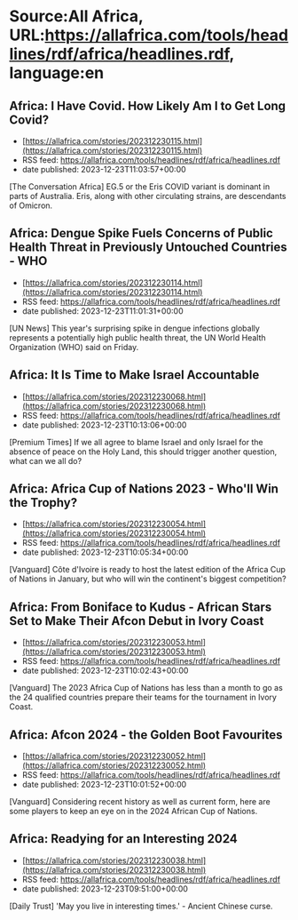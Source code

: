 # Source:All Africa, URL:https://allafrica.com/tools/headlines/rdf/africa/headlines.rdf, language:en

## Africa: I Have Covid. How Likely Am I to Get Long Covid?
 - [https://allafrica.com/stories/202312230115.html](https://allafrica.com/stories/202312230115.html)
 - RSS feed: https://allafrica.com/tools/headlines/rdf/africa/headlines.rdf
 - date published: 2023-12-23T11:03:57+00:00

[The Conversation Africa] EG.5 or the Eris COVID variant is dominant in parts of Australia. Eris, along with other circulating strains, are descendants of Omicron.

## Africa: Dengue Spike Fuels Concerns of Public Health Threat in Previously Untouched Countries - WHO
 - [https://allafrica.com/stories/202312230114.html](https://allafrica.com/stories/202312230114.html)
 - RSS feed: https://allafrica.com/tools/headlines/rdf/africa/headlines.rdf
 - date published: 2023-12-23T11:01:31+00:00

[UN News] This year's surprising spike in dengue infections globally represents a potentially high public health threat, the UN World Health Organization (WHO) said on Friday.

## Africa: It Is Time to Make Israel Accountable
 - [https://allafrica.com/stories/202312230068.html](https://allafrica.com/stories/202312230068.html)
 - RSS feed: https://allafrica.com/tools/headlines/rdf/africa/headlines.rdf
 - date published: 2023-12-23T10:13:06+00:00

[Premium Times] If we all agree to blame Israel and only Israel for the absence of peace on the Holy Land, this should trigger another question, what can we all do?

## Africa: Africa Cup of Nations 2023 - Who'll Win the Trophy?
 - [https://allafrica.com/stories/202312230054.html](https://allafrica.com/stories/202312230054.html)
 - RSS feed: https://allafrica.com/tools/headlines/rdf/africa/headlines.rdf
 - date published: 2023-12-23T10:05:34+00:00

[Vanguard] C&#xf4;te d'Ivoire is ready to host the latest edition of the Africa Cup of Nations in January, but who will win the continent's biggest competition?

## Africa: From Boniface to Kudus - African Stars Set to Make Their Afcon Debut in Ivory Coast
 - [https://allafrica.com/stories/202312230053.html](https://allafrica.com/stories/202312230053.html)
 - RSS feed: https://allafrica.com/tools/headlines/rdf/africa/headlines.rdf
 - date published: 2023-12-23T10:02:43+00:00

[Vanguard] The 2023 Africa Cup of Nations has less than a month to go as the 24 qualified countries prepare their teams for the tournament in Ivory Coast.

## Africa: Afcon 2024 - the Golden Boot Favourites
 - [https://allafrica.com/stories/202312230052.html](https://allafrica.com/stories/202312230052.html)
 - RSS feed: https://allafrica.com/tools/headlines/rdf/africa/headlines.rdf
 - date published: 2023-12-23T10:01:52+00:00

[Vanguard] Considering recent history as well as current form, here are some players to keep an eye on in the 2024 African Cup of Nations.

## Africa: Readying for an Interesting 2024
 - [https://allafrica.com/stories/202312230038.html](https://allafrica.com/stories/202312230038.html)
 - RSS feed: https://allafrica.com/tools/headlines/rdf/africa/headlines.rdf
 - date published: 2023-12-23T09:51:00+00:00

[Daily Trust] 'May you live in interesting times.' - Ancient Chinese curse.

